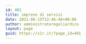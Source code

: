 ```yaml
---
id: 401
title: imprese di servizi
date: 2021-06-15T12:46:48+00:00
author: amministratoregoliardico
layout: page
guid: https://s1r.it/?page_id=401
---
```

